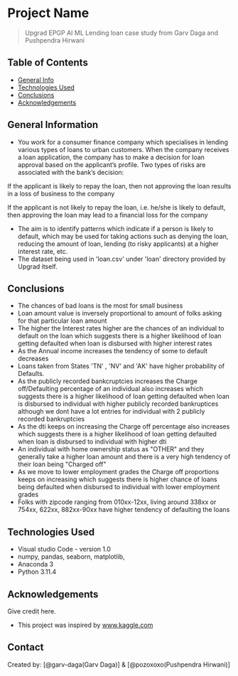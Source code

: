 # Project Name
> Upgrad EPGP AI ML Lending loan case study from Garv Daga and Pushpendra Hirwani


## Table of Contents
* [General Info](#general-information)
* [Technologies Used](#technologies-used)
* [Conclusions](#conclusions)
* [Acknowledgements](#acknowledgements)

<!-- You can include any other section that is pertinent to your problem -->

## General Information
- You work for a consumer finance company which specialises in lending various types of loans to urban customers. When the company receives a loan application, the company has to make a decision for loan approval based on the applicant’s profile. Two types of risks are associated with the bank’s decision:

If the applicant is likely to repay the loan, then not approving the loan results in a loss of business to the company

If the applicant is not likely to repay the loan, i.e. he/she is likely to default, then approving the loan may lead to a financial loss for the company
- The aim is to identify patterns which indicate if a person is likely to default, which may be used for taking actions such as denying the loan, reducing the amount of loan, lending (to risky applicants) at a higher interest rate, etc.
- The dataset being used in 'loan.csv' under 'loan' directory provided by Upgrad itself.

<!-- You don't have to answer all the questions - just the ones relevant to your project. -->

## Conclusions
- The chances of bad loans is the most for small business
- Loan amount value is inversely proportional to amount of folks asking for that particular loan amount
- The higher the Interest rates higher are the chances of an individual to default on the loan which suggests there is a higher likelihood of loan getting defaulted when loan is disbursed with higher interest rates
- As the Annual income increases the tendency of some to default decreases
- Loans taken from States 'TN' , 'NV' and 'AK' have higher probability of Defaults.
- As the publicly recorded bankcruptcies increases the Charge off/Defaulting percentage of an individual also increases which suggests there is a higher likelihood of loan getting defaulted when loan is disbursed to individual with higher publicly recorded bankruptices although we dont have a lot entries for individual with 2 publicly recorded bankruptcies
- As the dti keeps on increasing the Charge off percentage also increases which suggests there is a higher likelihood of loan getting defaulted when loan is disbursed to individual with higher dti
- An individual with home ownership status as "OTHER" and they generally take a higher loan amount and there is a very high tendency of their loan being "Charged off"
- As we move to lower employment grades the Charge off proportions keeps on increasing which suggests there is higher chance of loans being defaulted when disbursed to individual with lower employment grades
- Folks with zipcode ranging from 010xx-12xx, living around 338xx or 754xx, 622xx, 882xx-90xx have higher tendency of defaulting the loans

<!-- You don't have to answer all the questions - just the ones relevant to your project. -->


## Technologies Used
- Visual studio Code - version 1.0
- numpy, pandas, seaborn, matplotlib, 
- Anaconda 3 
- Python 3.11.4

<!-- As the libraries versions keep on changing, it is recommended to mention the version of library used in this project -->

## Acknowledgements
Give credit here.
- This project was inspired by www.kaggle.com

## Contact
Created by: [@garv-daga(Garv Daga)] & [@pozoxoxo(Pushpendra Hirwani)]
